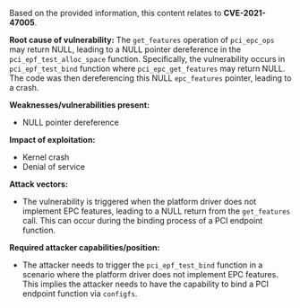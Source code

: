 Based on the provided information, this content relates to **CVE-2021-47005**.

**Root cause of vulnerability:**
The `get_features` operation of `pci_epc_ops` may return NULL, leading to a NULL pointer dereference in the `pci_epf_test_alloc_space` function. Specifically, the vulnerability occurs in `pci_epf_test_bind` function where `pci_epc_get_features` may return NULL. The code was then dereferencing this NULL `epc_features` pointer, leading to a crash.

**Weaknesses/vulnerabilities present:**
- NULL pointer dereference

**Impact of exploitation:**
- Kernel crash
- Denial of service

**Attack vectors:**
-  The vulnerability is triggered when the platform driver does not implement EPC features, leading to a NULL return from the `get_features` call. This can occur during the binding process of a PCI endpoint function.

**Required attacker capabilities/position:**
- The attacker needs to trigger the `pci_epf_test_bind` function in a scenario where the platform driver does not implement EPC features. This implies the attacker needs to have the capability to bind a PCI endpoint function via `configfs`.